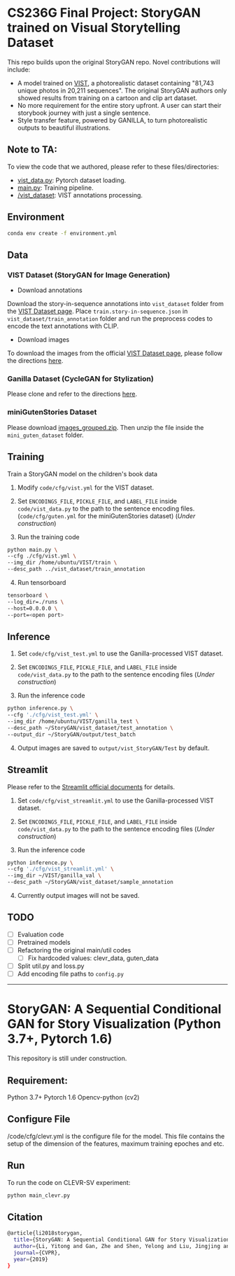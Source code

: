 # CS236G Final Project: StoryGAN trained on Visual Storytelling Dataset  

This repo builds upon the original StoryGAN repo. Novel contributions will include:
- A model trained on [VIST](https://visionandlanguage.net/VIST/), a photorealistic dataset containing "81,743 unique photos in 20,211 sequences". The original StoryGAN authors only showed results from training on a cartoon and clip art dataset.
- No more requirement for the entire story upfront. A user can start their storybook journey with just a single sentence.
- Style transfer feature, powered by GANILLA, to turn photorealistic outputs to beautiful illustrations.

## Note to TA:
To view the code that we authored, please refer to these files/directories:
- [vist_data.py](https://github.com/eunjeeSung/StoryGAN/blob/master/code/vist_data.py): Pytorch dataset loading.
- [main.py](https://github.com/eunjeeSung/StoryGAN/blob/master/code/main.py): Training pipeline.
- [/vist_dataset](https://github.com/eunjeeSung/StoryGAN/tree/master/vist_dataset): VIST annotations processing.

## Environment

```bash
conda env create -f environment.yml
```

## Data

### VIST Dataset (StoryGAN for Image Generation)

- Download annotations

Download the story-in-sequence annotations into `vist_dataset` folder from the [VIST Dataset page](http://visionandlanguage.net/VIST/dataset.html). Place `train.story-in-sequence.json` in `vist_dataset/train_annotation` folder and run the preprocess codes to encode the text annotations with CLIP.

- Download images

To download the images from the official [VIST Dataset page](http://visionandlanguage.net/VIST/dataset.html), please follow the directions [here](https://www.quora.com/How-do-I-download-a-very-large-file-from-Google-Drive/answer/Shane-F-Carr?ch=10&share=6509af0d&srid=hoGGk).

### Ganilla Dataset (CycleGAN for Stylization)

Please clone and refer to the directions [here](https://github.com/mirapartha/ganilla).

### miniGutenStories Dataset

Please download [images_grouped.zip](https://drive.google.com/file/d/10w-00iDJwdEumn61Z0m_ZVyEjeqSo2c3/view?usp=sharing).
Then unzip the file inside the `mini_guten_dataset` folder.


## Training

Train a StoryGAN model on the children's book data

1. Modify `code/cfg/vist.yml` for the VIST dataset.

2. Set `ENCODINGS_FILE`, `PICKLE_FILE`, and `LABEL_FILE` inside `code/vist_data.py` to the path to the sentence encoding files.
(`code/cfg/guten.yml` for the miniGutenStories dataset)
(*Under construction*)

3. Run the training code

```bash
python main.py \
--cfg ./cfg/vist.yml \
--img_dir /home/ubuntu/VIST/train \
--desc_path ../vist_dataset/train_annotation
```

4. Run tensorboard

```bash
tensorboard \
--log_dir=./runs \
--host=0.0.0.0 \
--port=<open port>
```


## Inference

1. Set `code/cfg/vist_test.yml` to use the Ganilla-processed VIST dataset.

2. Set `ENCODINGS_FILE`, `PICKLE_FILE`, and `LABEL_FILE` inside `code/vist_data.py` to the path to the sentence encoding files
(*Under construction*)

3. Run the inference code
```bash
python inference.py \
--cfg './cfg/vist_test.yml' \
--img_dir /home/ubuntu/VIST/ganilla_test \
--desc_path ~/StoryGAN/vist_dataset/test_annotation \
--output_dir ~/StoryGAN/output/test_batch
```

4. Output images are saved to `output/vist_StoryGAN/Test` by default.


## Streamlit

Please refer to the [Streamlit official documents](https://docs.streamlit.io/en/stable/index.html) for details.

1. Set `code/cfg/vist_streamlit.yml` to use the Ganilla-processed VIST dataset.

2. Set `ENCODINGS_FILE`, `PICKLE_FILE`, and `LABEL_FILE` inside `code/vist_data.py` to the path to the sentence encoding files
(*Under construction*)

3. Run the inference code
```bash
python inference.py \
--cfg './cfg/vist_streamlit.yml' \
--img_dir ~/VIST/ganilla_val \
--desc_path ~/StoryGAN/vist_dataset/sample_annotation
```

4. Currently output images will not be saved.


## TODO

- [ ] Evaluation code
- [ ] Pretrained models
- [ ] Refactoring the original main/util codes
  - [ ] Fix hardcoded values: clevr_data, guten_data
- [ ] Split util.py and loss.py
- [ ] Add encoding file paths to `config.py`

---

# StoryGAN: A Sequential Conditional GAN for Story Visualization (Python 3.7+, Pytorch 1.6)
This repository is still under construction. 

## Requirement:
Python 3.7+
Pytorch 1.6
Opencv-python (cv2)

## Configure File
/code/cfg/clevr.yml is the configure file for the model. This file contains the setup of the dimension of the features, maximum training epoches and etc.


## Run
To run the code on CLEVR-SV experiment:
```bash
python main_clevr.py
```

## Citation
```bash
@article{li2018storygan,
  title={StoryGAN: A Sequential Conditional GAN for Story Visualization},
  author={Li, Yitong and Gan, Zhe and Shen, Yelong and Liu, Jingjing and Cheng, Yu and Wu, Yuexin and Carin, Lawrence and Carlson, David and Gao, Jianfeng},
  journal={CVPR},
  year={2019}
}
```
